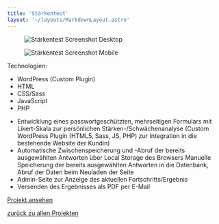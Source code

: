 ```yaml
---
title: 'Stärkentest'
layout: '~/layouts/MarkdownLayout.astro'
---
```


<div class="not-prose flex gap-6 mb-8">
  <figure class="flex ">
    <img class="rounded-xl border-4 border-slate-900 dark:border-white shadow-2xl" src="/personal-site/assets/staerkentest-desktop.png" alt="Stärkentest Screenshot Desktop">
  </figure>
  <figure class="flex ">
    <img class="rounded-xl border-4 border-slate-900 dark:border-white shadow-2xl" src="/personal-site/assets/staerkentest-mobile.png" alt="Stärkentest Screenshot Mobile">
  </figure>
</div>

<div class="not-prose flex flex-wrap items-center">
  <span class="text-tw-prose-bold font-semibold mr-2 mb-2">Technologien:</span>
  <ul class="list-none flex flex-wrap">
    <li class="border-2 border-sky-500 px-2 py-1 rounded-2xl text-xs font-semibold mr-2 mb-2">WordPress (Custom Plugin)</li>
    <li class="border-2 border-rose-500 px-2 py-1 rounded-2xl text-xs font-semibold mr-2 mb-2">HTML</li>
    <li class="border-2 border-cyan-500 px-2 py-1 rounded-2xl text-xs font-semibold mr-2 mb-2">CSS/Sass</li>
    <li class="border-2 border-yellow-500 px-2 py-1 rounded-2xl text-xs font-semibold mr-2 mb-2">JavaScript</li>
    <li class="border-2 border-purple-500 px-2 py-1 rounded-2xl text-xs font-semibold mr-2 mb-2">PHP</li>
  </ul>
</div>

- Entwicklung eines passwortgeschützten, mehrseitigen Formulars mit Likert-Skala zur persönlichen Stärken-/Schwächenanalyse (Custom WordPress Plugin (HTML5, Sass, JS, PHP) zur Integration in die bestehende Website der Kundin)
- Automatische Zwischenspeicherung und -Abruf der bereits ausgewählten Antworten über Local Storage des Browsers
Manuelle Speicherung der bereits ausgewählten Antworten in die Datenbank, Abruf der Daten beim Neuladen der Seite
- Admin-Seite zur Anzeige des aktuellen Fortschritts/Ergebnis
- Versenden des Ergebnisses als PDF per E-Mail

<span class="not-prose"><a class="btn btn-primary" href="https://couchgedanken.com/staerkenanalyse-anmeldung/" target="_blank" rel="noopener">Projekt ansehen</a></span>

[zurück zu allen Projekten](/personal-site/projekte)

